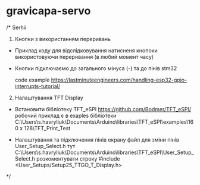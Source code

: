 # gravicapa-servo
/*
Serhii 
1) Кнопки з використанням переривань
  - Приклад коду для відслідковування натисненя кнопоки використовуючи переривання (в любий момент часу)
  - Кнопки підключаємо до загального мінуса (-) та до пінів stm32

    code example
    https://lastminuteengineers.com/handling-esp32-gpio-interrupts-tutorial/

2) Налаштування TFT Display 
  - Встановити бібліотеку TFT_eSPI https://github.com/Bodmer/TFT_eSPI/
  робочий приклад є в exaples бібліотеки
  C:\Users\s.havryliuk\Documents\Arduino\libraries\TFT_eSPI\examples\160 x 128\TFT_Print_Test
  
  - Налаштування та підключення пінів екрану 
  файл для зміни пінів User_Setup_Select.h
  тут C:\Users\s.havryliuk\Documents\Arduino\libraries\TFT_eSPI\User_Setup_Select.h
  розкоментувати строку
  #include <User_Setups/Setup25_TTGO_T_Display.h>
 
*/
